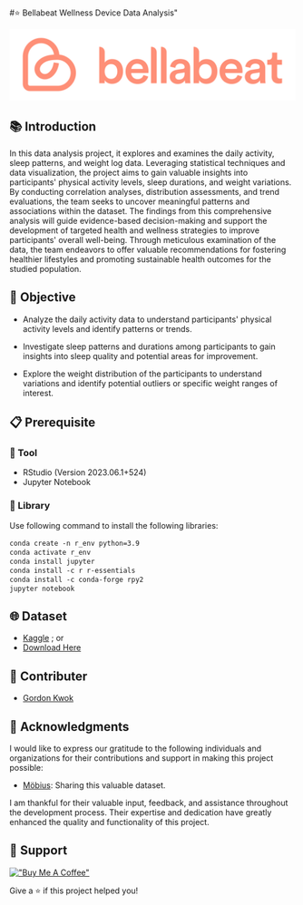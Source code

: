 #⭐️ Bellabeat Wellness Device Data Analysis"

<p align="center">  
  <img src="image/Bellabeat.png" alt="Bellabeat" width="700">
</p>

## 📚 Introduction
In this data analysis project, it explores and examines the daily activity, sleep patterns, and weight log data. Leveraging statistical techniques and data visualization, the project aims to gain valuable insights into participants' physical activity levels, sleep durations, and weight variations. By conducting correlation analyses, distribution assessments, and trend evaluations, the team seeks to uncover meaningful patterns and associations within the dataset. The findings from this comprehensive analysis will guide evidence-based decision-making and support the development of targeted health and wellness strategies to improve participants' overall well-being. Through meticulous examination of the data, the team endeavors to offer valuable recommendations for fostering healthier lifestyles and promoting sustainable health outcomes for the studied population.

## 🎯 Objective
- Analyze the daily activity data to understand participants' physical activity levels and identify patterns or trends.

- Investigate sleep patterns and durations among participants to gain insights into sleep quality and potential areas for improvement.

- Explore the weight distribution of the participants to understand variations and identify potential outliers or specific weight ranges of interest.

## 📋 Prerequisite

### 🔧 Tool
- RStudio (Version 2023.06.1+524)
- Jupyter Notebook

### 📖 Library
Use following command to install the following libraries:
```
conda create -n r_env python=3.9
conda activate r_env
conda install jupyter
conda install -c r r-essentials
conda install -c conda-forge rpy2
jupyter notebook
```

## 🌐 Dataset
- [Kaggle](https://www.kaggle.com/datasets/arashnic/fitbit?resource=download) ; or
- [Download Here](https)

## 👥 Contributer
- [Gordon Kwok](https://www.linkedin.com/in/gordonkwokch/)

## 🤝 Acknowledgments

I would like to express our gratitude to the following individuals and organizations for their contributions and support in making this project possible:

- [Möbius](https://www.kaggle.com/arashnic): Sharing this valuable dataset.

I am thankful for their valuable input, feedback, and assistance throughout the development process. Their expertise and dedication have greatly enhanced the quality and functionality of this project.

## 💪 Support
[!["Buy Me A Coffee"](https://www.buymeacoffee.com/assets/img/custom_images/orange_img.png)](https://www.buymeacoffee.com/gordonhei25)

Give a ⭐️ if this project helped you!
